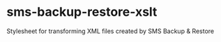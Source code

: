 # sms-backup-restore-xslt
Stylesheet for transforming XML files created by SMS Backup &amp; Restore
